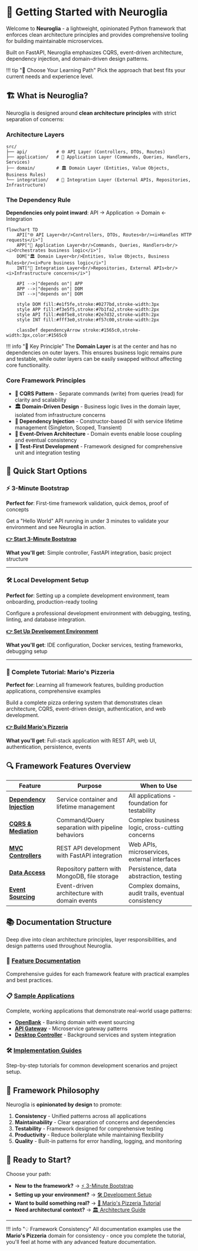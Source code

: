 # 🚀 Getting Started with Neuroglia

Welcome to **Neuroglia** - a lightweight, opinionated Python framework that enforces clean architecture principles and provides comprehensive tooling for building maintainable microservices.

Built on FastAPI, Neuroglia emphasizes CQRS, event-driven architecture, dependency injection, and domain-driven design patterns.

!!! tip "🎯 Choose Your Learning Path"
Pick the approach that best fits your current needs and experience level.

## 🏗️ What is Neuroglia?

Neuroglia is designed around **clean architecture principles** with strict separation of concerns:

### Architecture Layers

```
src/
├── api/           # 🌐 API Layer (Controllers, DTOs, Routes)
├── application/   # 💼 Application Layer (Commands, Queries, Handlers, Services)
├── domain/        # 🏛️ Domain Layer (Entities, Value Objects, Business Rules)
└── integration/   # 🔌 Integration Layer (External APIs, Repositories, Infrastructure)
```

### The Dependency Rule

**Dependencies only point inward**: API → Application → Domain ← Integration

```mermaid
flowchart TD
    API["🌐 API Layer<br/>Controllers, DTOs, Routes<br/><i>Handles HTTP requests</i>"]
    APP["💼 Application Layer<br/>Commands, Queries, Handlers<br/><i>Orchestrates business logic</i>"]
    DOM["🏛️ Domain Layer<br/>Entities, Value Objects, Business Rules<br/><i>Pure business logic</i>"]
    INT["🔌 Integration Layer<br/>Repositories, External APIs<br/><i>Infrastructure concerns</i>"]

    API -->|"depends on"| APP
    APP -->|"depends on"| DOM
    INT -->|"depends on"| DOM

    style DOM fill:#e1f5fe,stroke:#0277bd,stroke-width:3px
    style APP fill:#f3e5f5,stroke:#7b1fa2,stroke-width:2px
    style API fill:#e8f5e8,stroke:#2e7d32,stroke-width:2px
    style INT fill:#fff3e0,stroke:#f57c00,stroke-width:2px

    classDef dependencyArrow stroke:#1565c0,stroke-width:3px,color:#1565c0
```

!!! info "🎯 Key Principle"
The **Domain Layer** is at the center and has no dependencies on outer layers. This ensures business logic remains pure and testable, while outer layers can be easily swapped without affecting core functionality.

### Core Framework Principles

- **🎯 CQRS Pattern** - Separate commands (write) from queries (read) for clarity and scalability
- **🏛️ Domain-Driven Design** - Business logic lives in the domain layer, isolated from infrastructure concerns
- **💉 Dependency Injection** - Constructor-based DI with service lifetime management (Singleton, Scoped, Transient)
- **📡 Event-Driven Architecture** - Domain events enable loose coupling and eventual consistency
- **🧪 Test-First Development** - Framework designed for comprehensive unit and integration testing

## 🚀 Quick Start Options

### ⚡ 3-Minute Bootstrap

**Perfect for**: First-time framework validation, quick demos, proof of concepts

Get a "Hello World" API running in under 3 minutes to validate your environment and see Neuroglia in action.

[**👉 Start 3-Minute Bootstrap**](guides/3-min-bootstrap.md)

**What you'll get**: Simple controller, FastAPI integration, basic project structure

---

### 🛠️ Local Development Setup

**Perfect for**: Setting up a complete development environment, team onboarding, production-ready tooling

Configure a professional development environment with debugging, testing, linting, and database integration.

[**👉 Set Up Development Environment**](guides/local-development.md)

**What you'll get**: IDE configuration, Docker services, testing frameworks, debugging setup

---

### 🍕 Complete Tutorial: Mario's Pizzeria

**Perfect for**: Learning all framework features, building production applications, comprehensive examples

Build a complete pizza ordering system that demonstrates clean architecture, CQRS, event-driven design, authentication, and web development.

[**👉 Build Mario's Pizzeria**](guides/mario-pizzeria-tutorial.md)

**What you'll get**: Full-stack application with REST API, web UI, authentication, persistence, events

## 🔍 Framework Features Overview

| Feature                                                      | Purpose                                          | When to Use                                         |
| ------------------------------------------------------------ | ------------------------------------------------ | --------------------------------------------------- |
| **[Dependency Injection](features/dependency-injection.md)** | Service container and lifetime management        | All applications - foundation for testability       |
| **[CQRS & Mediation](features/cqrs-mediation.md)**           | Command/Query separation with pipeline behaviors | Complex business logic, cross-cutting concerns      |
| **[MVC Controllers](features/mvc-controllers.md)**           | REST API development with FastAPI integration    | Web APIs, microservices, external interfaces        |
| **[Data Access](features/data-access.md)**                   | Repository pattern with MongoDB, file storage    | Persistence, data abstraction, testing              |
| **[Event Sourcing](features/event-sourcing.md)**             | Event-driven architecture with domain events     | Complex domains, audit trails, eventual consistency |

## 📚 Documentation Structure


Deep dive into clean architecture principles, layer responsibilities, and design patterns used throughout Neuroglia.

### 🚀 [Feature Documentation](features/)

Comprehensive guides for each framework feature with practical examples and best practices.

### 📋 [Sample Applications](samples/)

Complete, working applications that demonstrate real-world usage patterns:

- **[OpenBank](samples/openbank.md)** - Banking domain with event sourcing
- **[API Gateway](samples/api_gateway.md)** - Microservice gateway patterns
- **[Desktop Controller](samples/desktop_controller.md)** - Background services and system integration

### 🛠️ [Implementation Guides](guides/)

Step-by-step tutorials for common development scenarios and project setup.

## 🤝 Framework Philosophy

Neuroglia is **opinionated by design** to promote:

1. **Consistency** - Unified patterns across all applications
2. **Maintainability** - Clear separation of concerns and dependencies
3. **Testability** - Framework designed for comprehensive testing
4. **Productivity** - Reduce boilerplate while maintaining flexibility
5. **Quality** - Built-in patterns for error handling, logging, and monitoring

## 🚀 Ready to Start?

Choose your path:

- **New to the framework?** → [⚡ 3-Minute Bootstrap](guides/3-min-bootstrap.md)
- **Setting up your environment?** → [🛠️ Development Setup](guides/local-development.md)
- **Want to build something real?** → [🍕 Mario's Pizzeria Tutorial](guides/mario-pizzeria-tutorial.md)
- **Need architectural context?** → [🏛️ Architecture Guide](architecture.md)

---

!!! info "💡 Framework Consistency"
All documentation examples use the **Mario's Pizzeria** domain for consistency - once you complete the tutorial, you'll feel at home with any advanced feature documentation.
